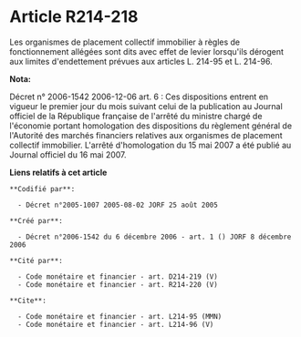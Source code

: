 # Article R214-218

Les organismes de placement collectif immobilier à règles de fonctionnement allégées sont dits avec effet de levier
lorsqu'ils dérogent aux limites d'endettement prévues aux articles L. 214-95 et L. 214-96.

**Nota:**

Décret n° 2006-1542 2006-12-06 art. 6 : Ces dispositions entrent en vigueur le premier jour du mois suivant celui de la
publication au Journal officiel de la République française de l'arrêté du ministre chargé de l'économie portant homologation
des dispositions du règlement général de l'Autorité des marchés financiers relatives aux organismes de placement collectif
immobilier. L'arrêté d'homologation du 15 mai 2007 a été publié au Journal officiel du 16 mai 2007.

**Liens relatifs à cet article**

	**Codifié par**:

	  - Décret n°2005-1007 2005-08-02 JORF 25 août 2005

	**Créé par**:

	  - Décret n°2006-1542 du 6 décembre 2006 - art. 1 () JORF 8 décembre 2006

	**Cité par**:

	  - Code monétaire et financier - art. D214-219 (V)
	  - Code monétaire et financier - art. R214-220 (V)

	**Cite**:

	  - Code monétaire et financier - art. L214-95 (MMN)
	  - Code monétaire et financier - art. L214-96 (V)
